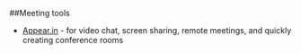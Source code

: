 ##Meeting tools

* [Appear.in](https://appear.in/) - for video chat, screen sharing, remote meetings, and quickly creating conference rooms
